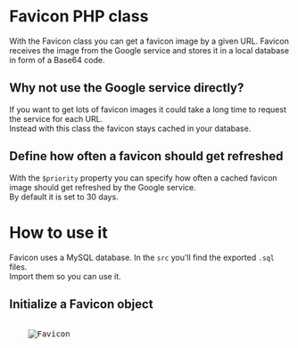 <h1>Favicon PHP class</h1>

<p>
	With the Favicon class you can get a favicon image by a given URL. Favicon receives the image from the Google service and stores it in
	a local database in form of a Base64 code.
</p>

<h2>Why not use the Google service directly?</h2>

<p>
	If you want to get lots of favicon images it could take a long time to request the service for each URL.<br>
	Instead with this class the favicon stays cached in your database.
</p>

<h2>Define how often a favicon should get refreshed</h2>

<p>
	With the <code>$priority</code> property you can specify how often a cached favicon image should get refreshed by the Google service.<br>
	By default it is set to 30 days.
</p>

<h1>How to use it</h2>

<p>
	Favicon uses a MySQL database. In the <code>src</code> you'll find the exported <code>.sql</code> files.<br>
	Import them so you can use it.
</p>

<h2>Initialize a Favicon object</h2>

<pre>
	<?php
		$myBlogFavicon = new Favicon("http://blog.lgk.io");
	?>
	<img src="<?php echo $myBlogFavicon->image; ?>" alt="Favicon">
</pre>